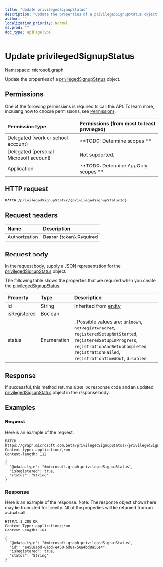 ```yaml
---
title: "Update privilegedSignupStatus"
description: "Update the properties of a privilegedSignupStatus object."
author: ""
localization_priority: Normal
ms.prod: ""
doc_type: apiPageType
---
```


# Update privilegedSignupStatus

Namespace: microsoft.graph

Update the properties of a [privilegedSignupStatus](../resources/privilegedsignupstatus.md) object.

## Permissions
One of the following permissions is required to call this API. To learn more, including how to choose permissions, see [Permissions](/concepts/permissions-reference.md).

|Permission type|Permissions (from most to least privileged)|
|:---|:---|
|Delegated (work or school account)|**TODO: Determine scopes **|
|Delegated (personal Microsoft account)|Not supported.|
|Application|**TODO: Determine AppOnly scopes **|

## HTTP request
<!-- {
  "blockType": "ignored"
}
-->
``` http
PATCH /privilegedSignupStatus/{privilegedSignupStatusId}
```

## Request headers
|Name|Description|
|:---|:---|
|Authorization|Bearer {token}.Required|

## Request body
In the request body, supply a JSON representation for the [privilegedSignupStatus](../resources/privilegedsignupstatus.md) object.

The following table shows the properties that are required when you create the [privilegedSignupStatus](../resources/privilegedsignupstatus.md).

|Property|Type|Description|
|:---|:---|:---|
|id|String| Inherited from [entity](../resources/entity.md)|
|isRegistered|Boolean||
|status|Enumeration|. Possible values are: `unknown`, `notRegisteredYet`, `registeredSetupNotStarted`, `registeredSetupInProgress`, `registrationAndSetupCompleted`, `registrationFailed`, `registrationTimedOut`, `disabled`.|



## Response
If successful, this method returns a `200 OK` response code and an updated [privilegedSignupStatus](../resources/privilegedsignupstatus.md) object in the response body.

## Examples

### Request
Here is an example of the request.
<!-- {
  "blockType": "request",
  "name": "update_privilegedsignupstatus"
}
-->
``` http
PATCH https://graph.microsoft.com/beta/privilegedSignupStatus/{privilegedSignupStatusId}
Content-type: application/json
Content-length: 112

{
  "@odata.type": "#microsoft.graph.privilegedSignupStatus",
  "isRegistered": true,
  "status": "String"
}
```

### Response
Here is an example of the response. Note: The response object shown here may be truncated for brevity. All of the properties will be returned from an actual call.
<!-- {
  "blockType": "response",
  "truncated": true
}
-->
``` http
HTTP/1.1 200 OK
Content-Type: application/json
Content-Length: 161

{
  "@odata.type": "#microsoft.graph.privilegedSignupStatus",
  "id": "e4508abd-8abd-e450-bd8a-50e4bd8a50e4",
  "isRegistered": true,
  "status": "String"
}
```

